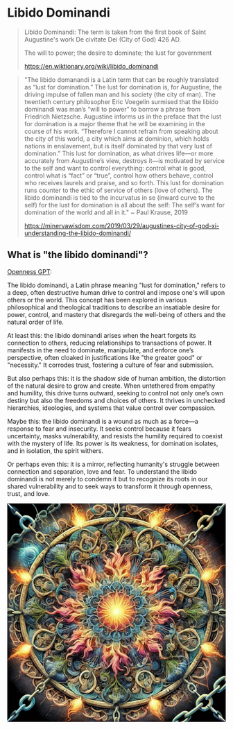 # Libido Dominandi

> Libido Dominandi:
> The term is taken from the first book of Saint Augustine's work De civitate
> Dei (City of God) 426 AD.
>
> The will to power; the desire to dominate; the lust for government
> 
> https://en.wiktionary.org/wiki/libido_dominandi

> "The libido domanandi is a Latin term that can be roughly translated as “lust
> for domination.” The lust for domination is, for Augustine, the driving
> impulse of fallen man and his society (the city of man). The twentieth century
> philosopher Eric Voegelin surmised that the libido dominandi was man’s “will
> to power” to borrow a phrase from Friedrich Nietzsche. Augustine informs us in
> the preface that the lust for domination is a major theme that he will be
> examining in the course of his work. “Therefore I cannot refrain from speaking
> about the city of this world, a city which aims at dominion, which holds
> nations in enslavement, but is itself dominated by that very lust of
> domination.” This lust for domination, as what drives life—or more accurately
> from Augustine’s view, destroys it—is motivated by service to the self and
> want to control everything: control what is good, control what is “fact” or
> “true”, control how others behave, control who receives laurels and praise,
> and so forth. This lust for domination runs counter to the ethic of service of
> others (love of others). The libido dominandi is tied to the incurvatus in se
> (inward curve to the self) for the lust for domination is all about the self:
> The self’s want for domination of the world and all in it."
> ~ Paul Krause, 2019
> 
> https://minervawisdom.com/2019/03/29/augustines-city-of-god-xi-understanding-the-libido-dominandi/

## What is "the libido dominandi"?

[Openness GPT](README.md#openness-gpt):

The libido dominandi, a Latin phrase meaning "lust for domination," refers to a
deep, often destructive human drive to control and impose one's will upon others
or the world. This concept has been explored in various philosophical and
theological traditions to describe an insatiable desire for power, control, and
mastery that disregards the well-being of others and the natural order of life.

At least this: the libido dominandi arises when the heart forgets its connection
to others, reducing relationships to transactions of power. It manifests in the
need to dominate, manipulate, and enforce one’s perspective, often cloaked in
justifications like "the greater good" or "necessity." It corrodes trust,
fostering a culture of fear and submission.

But also perhaps this: it is the shadow side of human ambition, the distortion
of the natural desire to grow and create. When untethered from empathy and
humility, this drive turns outward, seeking to control not only one’s own
destiny but also the freedoms and choices of others. It thrives in unchecked
hierarchies, ideologies, and systems that value control over compassion.

Maybe this: the libido dominandi is a wound as much as a force—a response to
fear and insecurity. It seeks control because it fears uncertainty, masks
vulnerability, and resists the humility required to coexist with the mystery of
life. Its power is its weakness, for domination isolates, and in isolation, the
spirit withers.

Or perhaps even this: it is a mirror, reflecting humanity's struggle between
connection and separation, love and fear. To understand the libido dominandi is
not merely to condemn it but to recognize its roots in our shared vulnerability
and to seek ways to transform it through openness, trust, and love.

[<img src="../../../images/mandalas/mandala-libido_dominandi.jpg" width="512"/>](../../../images/mandalas/mandala-libido_dominandi.jpg)